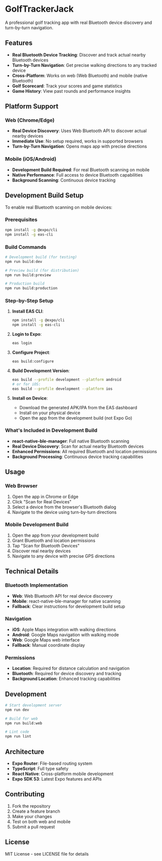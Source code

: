 # GolfTrackerJack

A professional golf tracking app with real Bluetooth device discovery and turn-by-turn navigation.

## Features

- **Real Bluetooth Device Tracking**: Discover and track actual nearby Bluetooth devices
- **Turn-by-Turn Navigation**: Get precise walking directions to any tracked device
- **Cross-Platform**: Works on web (Web Bluetooth) and mobile (native Bluetooth)
- **Golf Scorecard**: Track your scores and game statistics
- **Game History**: View past rounds and performance insights

## Platform Support

### Web (Chrome/Edge)
- **Real Device Discovery**: Uses Web Bluetooth API to discover actual nearby devices
- **Immediate Use**: No setup required, works in supported browsers
- **Turn-by-Turn Navigation**: Opens maps app with precise directions

### Mobile (iOS/Android)
- **Development Build Required**: For real Bluetooth scanning on mobile
- **Native Performance**: Full access to device Bluetooth capabilities
- **Background Scanning**: Continuous device tracking

## Development Build Setup

To enable real Bluetooth scanning on mobile devices:

### Prerequisites
```bash
npm install -g @expo/cli
npm install -g eas-cli
```

### Build Commands
```bash
# Development build (for testing)
npm run build:dev

# Preview build (for distribution)
npm run build:preview

# Production build
npm run build:production
```

### Step-by-Step Setup

1. **Install EAS CLI**:
   ```bash
   npm install -g @expo/cli
   npm install -g eas-cli
   ```

2. **Login to Expo**:
   ```bash
   eas login
   ```

3. **Configure Project**:
   ```bash
   eas build:configure
   ```

4. **Build Development Version**:
   ```bash
   eas build --profile development --platform android
   # or for iOS:
   eas build --profile development --platform ios
   ```

5. **Install on Device**:
   - Download the generated APK/IPA from the EAS dashboard
   - Install on your physical device
   - Open the app from the development build (not Expo Go)

### What's Included in Development Build

- **react-native-ble-manager**: Full native Bluetooth scanning
- **Real Device Discovery**: Scan for actual nearby Bluetooth devices
- **Enhanced Permissions**: All required Bluetooth and location permissions
- **Background Processing**: Continuous device tracking capabilities

## Usage

### Web Browser
1. Open the app in Chrome or Edge
2. Click "Scan for Real Devices"
3. Select a device from the browser's Bluetooth dialog
4. Navigate to the device using turn-by-turn directions

### Mobile Development Build
1. Open the app from your development build
2. Grant Bluetooth and location permissions
3. Tap "Scan for Bluetooth Devices"
4. Discover real nearby devices
5. Navigate to any device with precise GPS directions

## Technical Details

### Bluetooth Implementation
- **Web**: Web Bluetooth API for real device discovery
- **Mobile**: react-native-ble-manager for native scanning
- **Fallback**: Clear instructions for development build setup

### Navigation
- **iOS**: Apple Maps integration with walking directions
- **Android**: Google Maps navigation with walking mode
- **Web**: Google Maps web interface
- **Fallback**: Manual coordinate display

### Permissions
- **Location**: Required for distance calculation and navigation
- **Bluetooth**: Required for device discovery and tracking
- **Background Location**: Enhanced tracking capabilities

## Development

```bash
# Start development server
npm run dev

# Build for web
npm run build:web

# Lint code
npm run lint
```

## Architecture

- **Expo Router**: File-based routing system
- **TypeScript**: Full type safety
- **React Native**: Cross-platform mobile development
- **Expo SDK 53**: Latest Expo features and APIs

## Contributing

1. Fork the repository
2. Create a feature branch
3. Make your changes
4. Test on both web and mobile
5. Submit a pull request

## License

MIT License - see LICENSE file for details
